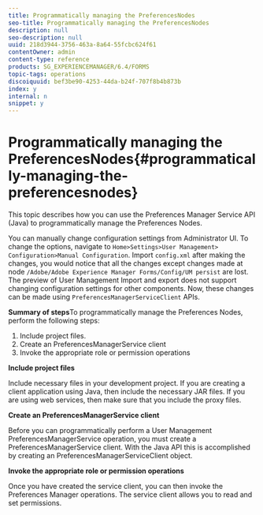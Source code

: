 ```yaml
---
title: Programmatically managing the PreferencesNodes
seo-title: Programmatically managing the PreferencesNodes
description: null
seo-description: null
uuid: 218d3944-3756-463a-8a64-55fcbc624f61
contentOwner: admin
content-type: reference
products: SG_EXPERIENCEMANAGER/6.4/FORMS
topic-tags: operations
discoiquuid: bef3be90-4253-44da-b24f-707f8b4b873b
index: y
internal: n
snippet: y
---
```


# Programmatically managing the PreferencesNodes{#programmatically-managing-the-preferencesnodes}

This topic describes how you can use the Preferences Manager Service API (Java) to programmatically manage the Preferences Nodes.

You can manually change configuration settings from Administrator UI. To change the options, navigate to `Home>Settings>User Management> Configuration>Manual Configuration`. Import `config.xml` after making the changes, you would notice that all the changes except changes made at node `/Adobe/Adobe Experience Manager Forms/Config/UM persist` are lost. The preview of User Management Import and export does not support changing configuration settings for other components. Now, these changes can be made using `PreferencesManagerServiceClient` APIs.

**Summary of steps**To programmatically manage the Preferences Nodes, perform the following steps:

1. Include project files. 
1. Create an PreferencesManagerService client
1. Invoke the appropriate role or permission operations

**Include project files**

Include necessary files in your development project. If you are creating a client application using Java, then include the necessary JAR files. If you are using web services, then make sure that you include the proxy files.

**Create an PreferencesManagerService client**

Before you can programmatically perform a User Management PreferencesManagerService operation, you must create a PreferencesManagerService client. With the Java API this is accomplished by creating an PreferencesManagerServiceClient object.

**Invoke the appropriate role or permission operations**

Once you have created the service client, you can then invoke the Preferences Manager operations. The service client allows you to read and set permissions.
